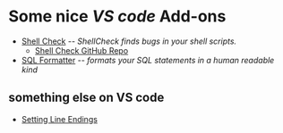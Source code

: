 # Some nice *VS code* Add-ons
- [Shell Check](https://www.shellcheck.net/) -- _ShellCheck finds bugs in your shell scripts._
  - [Shell Check GitHub Repo](https://github.com/vscode-shellcheck)
- [SQL Formatter](https://github.com/sql-formatter-org/sql-formatter-vscode) -- _formats your SQL statements in a human readable kind_

## something else on VS code
- [Setting Line Endings](https://stackoverflow.com/questions/71240918/how-to-set-default-line-endings-in-visual-studio-code)
